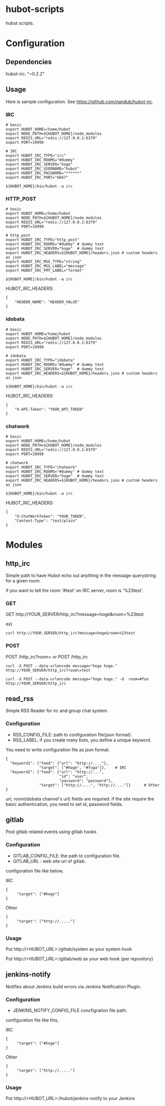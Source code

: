 hubot-scripts
=============

hubot scripts.

# Configuration

## Dependencies

  hubot-irc: "~0.2.2"

## Usage

Here is sample configuration. See https://github.com/nandub/hubot-irc.

### IRC

    # basic
    export HUBOT_HOME=/home/hubot
    export NODE_PATH=${HUBOT_HOME}/node_modules
    export REDIS_URL="redis://127.0.0.1:6379"
    export PORT=19999
    
    # IRC
    export HUBOT_IRC_TYPE="irc"
    export HUBOT_IRC_ROOMS="#dummy"
    export HUBOT_IRC_SERVER="hoge"
    export HUBOT_IRC_USERNAME="hubot"
    export HUBOT_IRC_PASSWORD="******"
    export HUBOT_IRC_PORT="6667"
    
    ${HUBOT_HOME}/bin/hubot -a irc

### HTTP_POST

    # basic
    export HUBOT_HOME=/home/hubot
    export NODE_PATH=${HUBOT_HOME}/node_modules
    export REDIS_URL="redis://127.0.0.1:6379"
    export PORT=19999
    
    # http_post
    export HUBOT_IRC_TYPE="http_post"
    export HUBOT_IRC_ROOMS="#dummy" # dummy text
    export HUBOT_IRC_SERVER="hoge"  # dummy text
    export HUBOT_IRC_HEADERS=${HUBOT_HOME}/headers.json # custom headers as json
    export HUBOT_IRC_MSG_TYPE="string"
    export HUBOT_IRC_MSG_LABEL="message"
    export HUBOT_IRC_FMT_LABEL="format"
    
    ${HUBOT_HOME}/bin/hubot -a irc

HUBOT_IRC_HEADERS:

    {
        "HEADER_NAME": "HEADER_VALUE"
    }


### idobata

    # basic
    export HUBOT_HOME=/home/hubot
    export NODE_PATH=${HUBOT_HOME}/node_modules
    export REDIS_URL="redis://127.0.0.1:6379"
    export PORT=19999
    
    # idobata
    export HUBOT_IRC_TYPE="idobata"
    export HUBOT_IRC_ROOMS="#dummy" # dummy text
    export HUBOT_IRC_SERVER="hoge"  # dummy text
    export HUBOT_IRC_HEADERS=${HUBOT_HOME}/headers.json # custom headers as json
    
    ${HUBOT_HOME}/bin/hubot -a irc

HUBOT_IRC_HEADERS:

    {
        "X-API-Token": "YOUR_API_TOKEN"
    }


### chatwork

    # basic
    export HUBOT_HOME=/home/hubot
    export NODE_PATH=${HUBOT_HOME}/node_modules
    export REDIS_URL="redis://127.0.0.1:6379"
    export PORT=19999
    
    # chatwork
    export HUBOT_IRC_TYPE="chatwork"
    export HUBOT_IRC_ROOMS="#dummy" # dummy text
    export HUBOT_IRC_SERVER="hoge"  # dummy text
    export HUBOT_IRC_HEADERS=${HUBOT_HOME}/headers.json # custom headers as json
    
    ${HUBOT_HOME}/bin/hubot -a irc

HUBOT_IRC_HEADERS:

    {
        "X-ChatWorkToken": "YOUR_TOKEN",
        "Content-Type": "text/plain"
    }

# Modules

## http_irc

Simple path to have Hubot echo out anything in the message querystring for a given room.

if you want to tell the room '#test' on IRC server, room is '%23test'.

### GET

GET http://YOUR_SERVER/http_irc?message=hoge&room=%23test

ex)

    curl http://YOUR_SERVER/http_irc?message=hoge&room=%23test


### POST

POST /http_irc?room=<room> or POST /http_irc

    curl -X POST --data-urlencode message="hoge hoge." http://YOUR_SERVER/http_irc?room\=test
    
    curl -X POST --data-urlencode message="hoge hoge." -d  room=#foo http://YOUR_SERVER/http_irc


## read_rss

Simple RSS Reader for irc and group chat system.

### Configuration

* RSS_CONFIG_FILE: path to configuration file(json format).
* RSS_LABEL:       if you create many bots, you define a unique keyword.

You need to write configuration file as json format.

    {
      "keyword1": {"feed": {"url": "http://...."},
                   "target": ["#hoge", "#fuga"]},    # IRC
      "keyword2": {"feed": {"url": "http://...",
                            "id": "user",
                            "password": "password"},
                   "target": ["http://....", "http://...."]}      # Other
    }

url, room(idobata channel's url) fields are required. if the site require the basic
authentication, you need to set id, password fields.

## gitlab

Post gitlab related events using gitlab hooks

### Configuration

* GITLAB_CONFIG_FILE: the path to configuration file.
* GITLAB_URL        : web site url of gitlab.

configuration file like below,

IRC

    {
         "target": ["#hoge"]
    }

Other

    {
         "target": ["http://....."]
    }

### Usage

Put http://<HUBOT_URL>:<PORT>/gitlab/system as your system hook

Put http://<HUBOT_URL>:<PORT>/gitlab/web as your web hook (per repository)

## jenkins-notify

Notifies about Jenkins build errors via Jenkins Notification Plugin.

### Configuration

* JENKINS_NOTIFY_CONFIG_FILE concfigration file path.

configuration file like this,

IRC

    {
         "target": ["#hoge"]
    }

Other

    {
         "target": ["http://....."]
    }

### Usage

Put http://<HUBOT_URL>:<PORT>/hubot/jenkins-notify to your Jenkins
